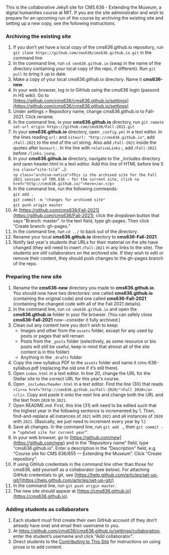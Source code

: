 This is the collaborative Jekyll site for CMS.636 - Extending the Museum, a digital humanities course at MIT. If you are the site administrator and wish to prepare for an upcoming run of the course by archiving the existing site and setting up a new copy, see the following instructions.

### Archiving the existing site
1. If you don’t yet have a local copy of the cms636.github.io repository, run `git clone https://github.com/cms636/cms636.github.io.git` in the command line
1. In the command line, run `cd cms636.github.io` (swap in the name of the directory containing your local copy of the repo, if different). Run `git pull` to bring it up to date.
1. Make a copy of your local cms636.github.io directory. Name it **cms636-new**.
1. In your web browser, log in to GitHub using the cms636 login (passord in HS wiki). Go to [https://github.com/cms636/cms636.github.io/settings](https://github.com/cms636/cms636.github.io/settings)
1. Under settings > Repository name, change cms636.github.io to Fall-2021. Click rename.
1. In the command line, in your **cms636.github.io** directory, run `git remote set-url origin https://github.com/cms636/Fall-2021.git`
1. In your **cms636.github.io** directory, open `_config.yml` in a text editor. In the lines reading `url:` and `siteurl: "http://cms636.github.io"`, add `/Fall-2021` to the end of the url string. Also add `/Fall-2021` inside the quotes after `baseurl:`. In the line with `relativeLinks:`, add `/Fall-2021` before `/links.jsonp`.
1. In your **cms636.github.io** directory, navigate to the _includes directory and open header.html in a text editor. Add this line of HTML before line 5 (`<a class=“site-tile” …`):<br /> `<p class="archive-notice">This is the archived site for the Fall 2021 session of CMS.636 — for the current site, click <a href="http://cms636.github.io/">here</a>.</p>`
1. In the command line, run the following commands:<br />
`git add .`<br />
`git commit -m "changes for archived site"`<br />
`git push origin master`
1. At [https://github.com/cms636/Fall-2021](https://github.com/cms636/Fall-2021), click the dropdown button that says “Branch: master”. In the text field, type gh-pages. Then click “Create branch: gh-pages.”
1. In the command line, run `cd ../` to back out of the directory.
1. Rename your local **cms636.github.io** directory to **cms636-Fall-2021**.
1. Notify last year's students that URLs for their material on the site have changed (they will need to insert `/Fall-2021` in any links to the site). The students are still collaborators on the archived site. If they wish to edit or remove their content, they should push changes to the gh-pages branch of the repo.

### Preparing the new site
1. Rename the **cms636-new** directory you made to **cms636.github.io**. You should now have two directories: one called **cms636.github.io** (containing the original code) and one called **cms636-Fall-2021** (containing the changed code with all of the Fall 2021 details).
1. In the command line, run `cd cms636.github.io` and open the **cms636.github.io** folder in your file browser. (You can safely close **cms636-Fall-2021** now--consider it fully archived.)
1. Clean out any content here you don’t wish to keep:
    - Images and other from the `assets` folder, except for any used by posts or pages that will remain
    - Posts from the `_posts` folder (selectively, as some resource or bio posts will still be useful; keep in mind that almost all of the site content is in this folder)
    - Anything in the `_drafts` folder
1. Copy the new syllabus PDF to the `assets` folder and name it cms-636-syllabus.pdf (replacing the old one if it’s still there).
1. Open `index.html` in a text editor. In line 20, change the URL for the Stellar site to the correct URL for this year’s course.
1. Open `_includes/header.html` in a text editor. Find the line (30) that reads `<li><a href="http://cms636.github.io/Fall-2020/">Fall 2020</a></li>`. Copy and paste it onto the next line and change both the URL and the text from `2020` to `2021`.
1. Open README.md. First, this line (31) will need to be edited such that the highest year in the following sentence is incremented by 1. Then, find-and-replace all instances of `2021` with `2021` and all instances of `2020` with `2021`.  (Basically, we just need to increment every year by 1.)
1. Save all changes. In the command line, run `git add .`, then `git commit -m “updated site for current year”`.
1. In your web browser, go to [https://github.com/new](https://github.com/new) and in the “Repository name” field, type "cms636.github.io". Enter a description in the “Description" field, e.g. "Course site for CMS 636/855 — Extending the Museum”. Click “Create repository”.
1. If using GitHub credentials in the command line other than those for cms636, add yourself as a collaborator (see below). For attaching GitHub credentials to git, see [https://help.github.com/articles/set-up-git/](https://help.github.com/articles/set-up-git/)
1. In the command line, run `git push origin master`.
1. The new site should appear at [https://cms636.github.io](https://cms636.github.io).

### Adding students as collaborators
1. Each student must first create their own GitHub account (if they don’t already have one) and email their username to you.
1. At https://github.com/cms636/cms636.github.io/settings/collaboration, enter the student’s username and click “Add collaborator".
1. Direct students to the [Contributing to This Site](https://cms636.github.io/about/) for instructions on using prose.io to add content.
